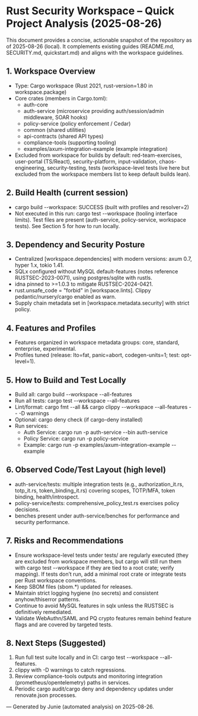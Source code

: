 # Rust Security Workspace – Quick Project Analysis (2025-08-26)

This document provides a concise, actionable snapshot of the repository as of 2025-08-26 (local). It complements existing guides (README.md, SECURITY.md, quickstart.md) and aligns with the workspace guidelines.

## 1. Workspace Overview
- Type: Cargo workspace (Rust 2021, rust-version=1.80 in workspace.package)
- Core crates (members in Cargo.toml):
  - auth-core
  - auth-service (microservice providing auth/session/admin middleware, SOAR hooks)
  - policy-service (policy enforcement / Cedar)
  - common (shared utilities)
  - api-contracts (shared API types)
  - compliance-tools (supporting tooling)
  - examples/axum-integration-example (example integration)
- Excluded from workspace for builds by default: red-team-exercises, user-portal (TS/React), security-platform, input-validation, chaos-engineering, security-testing, tests (workspace-level tests live here but excluded from the workspace members list to keep default builds lean).

## 2. Build Health (current session)
- cargo build --workspace: SUCCESS (built with profiles and resolver=2)
- Not executed in this run: cargo test --workspace (tooling interface limits). Test files are present (auth-service, policy-service, workspace tests). See Section 5 for how to run locally.

## 3. Dependency and Security Posture
- Centralized [workspace.dependencies] with modern versions: axum 0.7, hyper 1.x, tokio 1.41.
- SQLx configured without MySQL default-features (notes reference RUSTSEC-2023-0071), using postgres/sqlite with rustls.
- idna pinned to >=1.0.3 to mitigate RUSTSEC-2024-0421.
- rust.unsafe_code = "forbid" in [workspace.lints]. Clippy pedantic/nursery/cargo enabled as warn.
- Supply chain metadata set in [workspace.metadata.security] with strict policy.

## 4. Features and Profiles
- Features organized in workspace metadata groups: core, standard, enterprise, experimental.
- Profiles tuned (release: lto=fat, panic=abort, codegen-units=1; test: opt-level=1).

## 5. How to Build and Test Locally
- Build all: cargo build --workspace --all-features
- Run all tests: cargo test --workspace --all-features
- Lint/format: cargo fmt --all && cargo clippy --workspace --all-features -- -D warnings
- Optional: cargo deny check (if cargo-deny installed)
- Run services:
  - Auth Service: cargo run -p auth-service --bin auth-service
  - Policy Service: cargo run -p policy-service
  - Example: cargo run -p examples/axum-integration-example --example <name>

## 6. Observed Code/Test Layout (high level)
- auth-service/tests: multiple integration tests (e.g., authorization_it.rs, totp_it.rs, token_binding_it.rs) covering scopes, TOTP/MFA, token binding, health/introspect.
- policy-service/tests: comprehensive_policy_test.rs exercises policy decisions.
- benches present under auth-service/benches for performance and security performance.

## 7. Risks and Recommendations
- Ensure workspace-level tests under tests/ are regularly executed (they are excluded from workspace members, but cargo will still run them with cargo test --workspace if they are tied to a root crate; verify mapping). If tests don’t run, add a minimal root crate or integrate tests per Rust workspace conventions.
- Keep SBOM files (sbom.*) updated for releases.
- Maintain strict logging hygiene (no secrets) and consistent anyhow/thiserror patterns.
- Continue to avoid MySQL features in sqlx unless the RUSTSEC is definitively remediated.
- Validate WebAuthn/SAML and PQ crypto features remain behind feature flags and are covered by targeted tests.

## 8. Next Steps (Suggested)
1) Run full test suite locally and in CI: cargo test --workspace --all-features.
2) clippy with -D warnings to catch regressions.
3) Review compliance-tools outputs and monitoring integration (prometheus/opentelemetry) paths in services.
4) Periodic cargo audit/cargo deny and dependency updates under renovate.json processes.

— Generated by Junie (automated analysis) on 2025-08-26.
